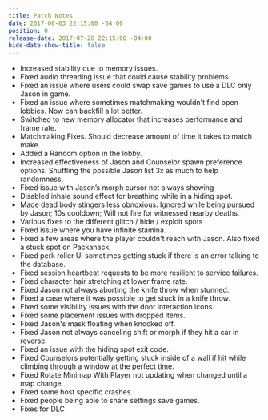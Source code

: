```yaml
---
title: Patch Notes
date: 2017-06-03 22:15:00 -04:00
position: 0
release-date: 2017-07-28 22:15:00 -04:00
hide-date-show-title: false
---
```


- Increased stability due to memory issues.
- Fixed audio threading issue that could cause stability problems.
- Fixed an issue where users could swap save games to use a DLC only Jason in game.
- Fixed an issue where sometimes matchmaking wouldn't find open lobbies. Now can backfill a lot better.
- Switched to new memory allocator that increases performance and frame rate.
- Matchmaking Fixes. Should decrease amount of time it takes to match make.
- Added a Random option in the lobby.
- Increased effectiveness of Jason and Counselor spawn preference options. Shuffling the possible Jason list 3x as much to help randomness.
- Fixed issue with Jason’s morph cursor not always showing
- Disabled inhale sound effect for breathing while in a hiding spot.
- Made dead body stingers less obnoxious: Ignored while being pursued by Jason; 10s cooldown; Will not fire for witnessed nearby deaths.
- Various fixes to the different glitch / hide / exploit spots
- Fixed issue where you have infinite stamina.
- Fixed a few areas where the player couldn't reach with Jason. Also fixed a stuck spot on Packanack.
- Fixed perk roller UI sometimes getting stuck if there is an error talking to the database.
- Fixed session heartbeat requests to be more resilient to service failures.
- Fixed character hair stretching at lower frame rate.
- Fixed Jason not always aborting the knife throw when stunned.
- Fixed a case where it was possible to get stuck in a knife throw.
- Fixed some visibility issues with the door interaction icons.
- Fixed some placement issues with dropped items.
- Fixed Jason's mask floating when knocked off.
- Fixed Jason not always canceling shift or morph if they hit a car in reverse.
- Fixed an issue with the hiding spot exit code.
- Fixed Counselors potentially getting stuck inside of a wall if hit while climbing through a window at the perfect time.
- Fixed Rotate Minimap With Player not updating when changed until a map change.
- Fixed some host specific crashes.
- Fixed people being able to share settings save games.
- Fixes for DLC